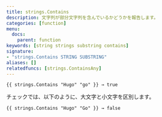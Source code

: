 ```yaml
---
title: strings.Contains
description: 文字列が部分文字列を含んでいるかどうかを報告します。
categories: [function]
menu:
  docs:
    parent: function
keywords: [string strings substring contains]
signature: 
- "strings.Contains STRING SUBSTRING"
aliases: []
relatedfuncs: [strings.ContainsAny]
---
```


```go-html-template
{{ strings.Contains "Hugo" "go" }} → true
```

チェックでは、以下のように、大文字と小文字を区別します。

```go-html-template
{{ strings.Contains "Hugo" "Go" }} → false
```
